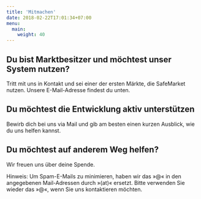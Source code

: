 ```yaml
---
title: 'Mitmachen'
date: 2018-02-22T17:01:34+07:00
menu:
  main:
    weight: 40
---
```


## Du bist Marktbesitzer und möchtest unser System nutzen?
Tritt mit uns in Kontakt und sei einer der ersten Märkte, die SafeMarket nutzen. Unsere E-Mail-Adresse findest du unten.
## Du möchtest die Entwicklung aktiv unterstützen
Bewirb dich bei uns via Mail und gib am besten einen kurzen Ausblick, wie du uns helfen kannst.
## Du möchtest auf anderem Weg helfen?
Wir freuen uns über deine Spende.

Hinweis: Um Spam-E-Mails zu minimieren, haben wir das »@« in den angegebenen Mail-Adressen durch »(at)« ersetzt. Bitte verwenden Sie wieder das »@«, wenn Sie uns kontaktieren möchten.
